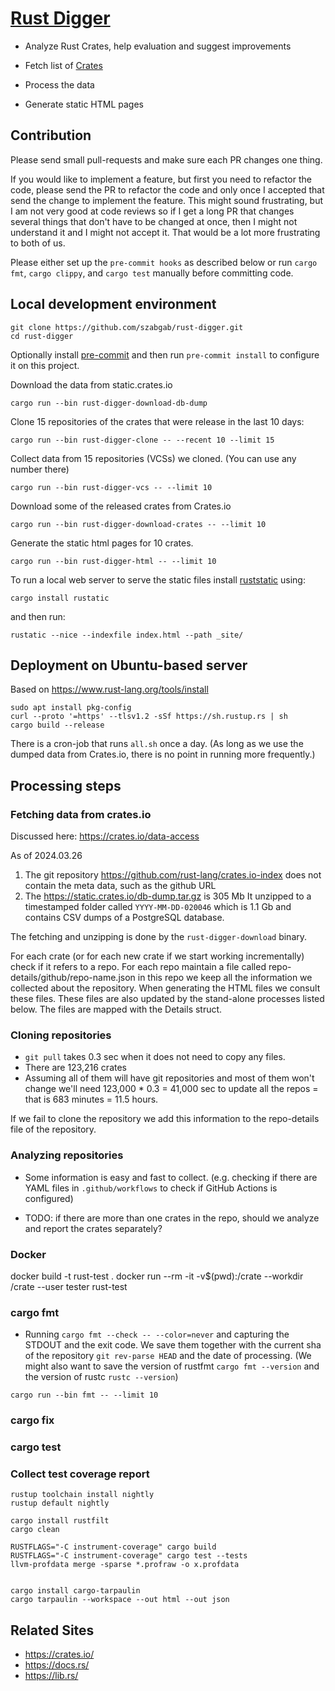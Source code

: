 # [Rust Digger](https://rust-digger.code-maven.com/)

* Analyze Rust Crates, help evaluation and suggest improvements

* Fetch list of [Crates](https://crates.io/)
* Process the data
* Generate static HTML pages

## Contribution

Please send small pull-requests and make sure each PR changes one thing.

If you would like to implement a feature, but first you need to refactor the code, please send the PR to refactor the code
and only once I accepted that send the change to implement the feature. This might sound frustrating, but I am
not very good at code reviews so if I get a long PR that changes several things that don't have to be changed at once,
then I might not understand it and I might not accept it. That would be a lot more frustrating to both of us.

Please either set up the `pre-commit hooks` as described below or run `cargo fmt`, `cargo clippy`, and `cargo test`
manually before committing code.

## Local development environment

```
git clone https://github.com/szabgab/rust-digger.git
cd rust-digger
```

Optionally install [pre-commit](https://pre-commit.com/) and then run `pre-commit install` to configure it on this project.

Download the data from static.crates.io

```
cargo run --bin rust-digger-download-db-dump
```

Clone 15 repositories of the crates that were release in the last 10 days:

```
cargo run --bin rust-digger-clone -- --recent 10 --limit 15
```

Collect data from 15 repositories (VCSs) we cloned. (You can use any number there)

```
cargo run --bin rust-digger-vcs -- --limit 10
```

Download some of the released crates from Crates.io

```
cargo run --bin rust-digger-download-crates -- --limit 10
```

Generate the static html pages for 10 crates.

```
cargo run --bin rust-digger-html -- --limit 10
```

To run a local web server to serve the static files install [ruststatic](https://github.com/szabgab/rustatic) using:

```
cargo install rustatic
```


and then run:

```
rustatic --nice --indexfile index.html --path _site/
```


## Deployment on Ubuntu-based server

Based on https://www.rust-lang.org/tools/install
```
sudo apt install pkg-config
curl --proto '=https' --tlsv1.2 -sSf https://sh.rustup.rs | sh
cargo build --release
```

There is a cron-job that runs `all.sh` once a day. (As long as we use the dumped data from Crates.io, there is no point in running more frequently.)

## Processing steps

### Fetching data from crates.io

Discussed here: https://crates.io/data-access

As of 2024.03.26

1. The git repository https://github.com/rust-lang/crates.io-index does not contain the meta data, such as the github URL
1. The https://static.crates.io/db-dump.tar.gz is 305 Mb It unzipped to a timestamped folder called `YYYY-MM-DD-020046` which is 1.1 Gb and contains CSV dumps of a PostgreSQL database.

The fetching and unzipping is done by the `rust-digger-download` binary.

For each crate (or for each new crate if we start working incrementally) check if it refers to a repo.
For each repo maintain a file called repo-details/github/repo-name.json in this repo we keep all the information we collected about the repository. When generating the HTML files we consult these files. These files are also updated by the stand-alone processes listed below.
The files are mapped with the Details struct.


### Cloning repositories

* `git pull` takes 0.3 sec when it does not need to copy any files.
* There are  123,216 crates
* Assuming all of them will have git repositories and most of them won't change we'll need
  123,000 * 0.3 = 41,000 sec to update all the repos = that is 683 minutes = 11.5 hours.


If we fail to clone the repository we add this information to the repo-details file of the repository.

### Analyzing repositories

* Some information is easy and fast to collect. (e.g. checking if there are YAML files in `.github/workflows` to check if GitHub Actions is configured)


* TODO: if there are more than one crates in the repo, should we analyze and report the crates separately?

### Docker

docker build -t rust-test .
docker run --rm -it -v$(pwd):/crate --workdir /crate  --user tester rust-test

### cargo fmt

* Running `cargo fmt --check -- --color=never` and capturing the STDOUT and the exit code. We save them together with the current sha of the repository `git rev-parse HEAD` and the date of processing. (We might also want to save the version of rustfmt `cargo fmt --version` and the version of rustc `rustc --version`)

```
cargo run --bin fmt -- --limit 10
```

### cargo fix


### cargo test


### Collect test coverage report


```
rustup toolchain install nightly
rustup default nightly

cargo install rustfilt
cargo clean

RUSTFLAGS="-C instrument-coverage" cargo build
RUSTFLAGS="-C instrument-coverage" cargo test --tests
llvm-profdata merge -sparse *.profraw -o x.profdata


cargo install cargo-tarpaulin
cargo tarpaulin --workspace --out html --out json
```


## Related Sites

* https://crates.io/
* https://docs.rs/
* https://lib.rs/

